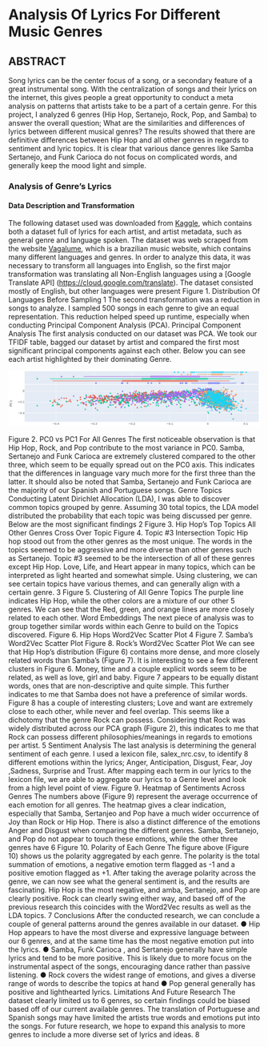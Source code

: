 # Analysis Of Lyrics For Different Music Genres


## ABSTRACT
Song lyrics can be the center focus of a song, or a secondary feature of a great
instrumental song. With the centralization of songs and their lyrics on the internet, this
gives people a great opportunity to conduct a meta analysis on patterns that artists take
to be a part of a certain genre. For this project, I analyzed 6 genres (Hip Hop, Sertanejo,
Rock, Pop, and Samba) to answer the overall question; What are the similarities and
differences of lyrics between different musical genres? The results showed that
there are definitive differences between Hip Hop and all other genres in regards to
sentiment and lyric topics. It is clear that various dance genres like Samba Sertanejo,
and Funk Carioca do not focus on complicated words, and generally keep the mood
light and simple.
### Analysis of Genre’s Lyrics
#### Data Description and Transformation
The following dataset used was downloaded from [Kaggle](https://www.kaggle.com/datasets/neisse/scrapped-lyrics-from-6-genres), which contains both a
dataset full of lyrics for each artist, and artist metadata, such as general genre and
language spoken. The dataset was web scraped from the website [Vagalume](https://www.vagalume.com.br/), which is a
brazilian music website, which contains many different languages and genres.
In order to analyze this data, it was necessary to transform all languages into English,
so the first major transformation was translating all Non-English languages using a
[Google Translate API] (https://cloud.google.com/translate). The dataset consisted mostly of English, but other languages
were present
Figure 1. Distribution Of Languages Before Sampling
1
The second transformation was a reduction in songs to analyze. I sampled 500 songs in
each genre to give an equal representation. This reduction helped speed up runtime,
especially when conducting Principal Component Analysis (PCA).
Principal Component Analysis
The first analysis conducted on our dataset was PCA. We took our TFIDF table, bagged
our dataset by artist and compared the first most significant principal components
against each other. Below you can see each artist highlighted by their dominating
Genre.

![](https://github.com/GrantRedfield/MusicGenreLyricAnalysis/blob/main/images/PCA.jpg)

Figure 2. PC0 vs PC1 For All Genres
The first noticeable observation is that Hip Hop, Rock, and Pop contribute to the most
variance in PC0. Samba, Sertanejo and Funk Carioca are extremely clustered
compared to the other three, which seem to be equally spread out on the PC0 axis. This
indicates that the differences in language vary much more for the first three than the
latter. It should also be noted that Samba, Sertanejo and Funk Carioca are the majority
of our Spanish and Portuguese songs.
Genre Topics
Conducting Latent Dirichlet Allocation (LDA), I was able to discover common topics
grouped by genre. Assuming 30 total topics, the LDA model distributed the probability
that each topic was being discussed per genre. Below are the most significant findings
2
Figure 3. Hip Hop’s Top Topics
All Other Genres Cross Over Topic
Figure 4. Topic #3 Intersection Topic
Hip hop stood out from the other genres as the most unique. The words in the topics
seemed to be aggressive and more diverse than other genres such as Sertanejo.
Topic #3 seemed to be the intersection of all of these genres except Hip Hop. Love, Life,
and Heart appear in many topics, which can be interpreted as light hearted and
somewhat simple.
Using clustering, we can see certain topics have various themes, and can generally
align with a certain genre.
3
Figure 5. Clustering of All Genre Topics
The purple line indicates Hip Hop, while the other colors are a mixture of our other 5
genres. We can see that the Red, green, and orange lines are more closely related to
each other.
Word Embeddings
The next piece of analysis was to group together similar words within each Genre to
build on the Topics discovered.
Figure 6. Hip Hops Word2Vec Scatter Plot
4
Figure 7. Samba’s Word2Vec Scatter Plot
Figure 8. Rock’s Word2Vec Scatter Plot
We can see that Hip Hop’s distribution (Figure 6) contains more dense, and more closely related
words than Samba’s (Figure 7). It is interesting to see a few different clusters in Figure 6.
Money, time and a couple explicit words seem to be related, as well as love, girl and baby.
Figure 7 appears to be equally distant words, ones that are non-descriptive and quite simple.
This further indicates to me that Samba does not have a preference of similar words. Figure 8
has a couple of interesting clusters; Love and want are extremely close to each other, while
never and feel overlap. This seems like a dichotomy that the genre Rock can possess.
Considering that Rock was widely distributed across our PCA graph (Figure 2), this indicates to
me that Rock can possess different philosophies/meanings in regards to emotions per artist.
5
Sentiment Analysis
The last analysis is determining the general sentiment of each genre. I used a lexicon
file, salex_nrc.csv, to identify 8 different emotions within the lyrics; Anger, Anticipation,
Disgust, Fear, Joy ,Sadness, Surprise and Trust. After mapping each term in our lyrics
to the lexicon file, we are able to aggregate our lyrics to a Genre level and look from a
high level point of view.
Figure 9. Heatmap of Sentiments Across Genres
The numbers above (Figure 9) represent the average occurrence of each emotion for all
genres. The heatmap gives a clear indication, especially that Samba, Sertanjeo and
Pop have a much wider occurrence of Joy than Rock or Hip Hop. There is also a distinct
difference of the emotions Anger and Disgust when comparing the different genres.
Samba, Sertanejo, and Pop do not appear to touch these emotions, while the other
three genres have
6
Figure 10. Polarity of Each Genre
The figure above (Figure 10) shows us the polarity aggregated by each genre. The
polarity is the total summation of emotions, a negative emotion term flagged as -1 and a
positive emotion flagged as +1. After taking the average polarity across the genre, we
can now see what the general sentiment is, and the results are fascinating.
Hip Hop is the most negative, and amba, Sertanejo, and Pop are clearly positive. Rock
can clearly swing either way, and based off of the previous research this coincides with
the Word2Vec results as well as the LDA topics.
7
Conclusions
After the conducted research, we can conclude a couple of general patterns around the
genres available in our dataset.
● Hip Hop appears to have the most diverse and expressive language between our
6 genres, and at the same time has the most negative emotion put into the lyrics.
● Samba, Funk Carioca , and Sertanejo generally have simple lyrics and tend to be
more positive. This is likely due to more focus on the instrumental aspect of the
songs, encouraging dance rather than passive listening.
● Rock covers the widest range of emotions, and gives a diverse range of words to
describe the topics at hand
● Pop general generally has positive and lighthearted lyrics.
Limitations And Future Research
The dataset clearly limited us to 6 genres, so certain findings could be biased based off of our
current available genres. The translation of Portuguese and Spanish songs may have limited
the artists true words and emotions put into the songs. For future research, we hope to expand
this analysis to more genres to include a more diverse set of lyrics and ideas.
8
